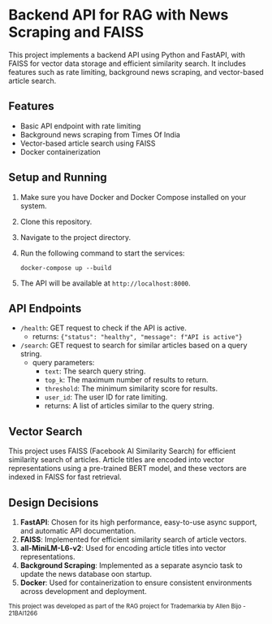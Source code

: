 # Backend API for RAG with News Scraping and FAISS

This project implements a backend API using Python and FastAPI, with FAISS for vector data storage and efficient similarity search. It includes features such as rate limiting, background news scraping, and vector-based article search.

## Features

- Basic API endpoint with rate limiting
- Background news scraping from Times Of India
- Vector-based article search using FAISS
- Docker containerization

## Setup and Running

1. Make sure you have Docker and Docker Compose installed on your system.
2. Clone this repository.
3. Navigate to the project directory.
4. Run the following command to start the services:

   ```
   docker-compose up --build
   ```

5. The API will be available at `http://localhost:8000`.

## API Endpoints

- `/health`: GET request to check if the API is active.
    - returns: `{"status": "healthy", "message": f"API is active"}`
- `/search`: GET request to search for similar articles based on a query string.
  - query parameters:
    - `text`: The search query string.
    - `top_k`: The maximum number of results to return.
    - `threshold`: The minimum similarity score for results.
    - `user_id`: The user ID for rate limiting.
    - returns: A list of articles similar to the query string.

## Vector Search

This project uses FAISS (Facebook AI Similarity Search) for efficient similarity search of articles. Article titles are encoded into vector representations using a pre-trained BERT model, and these vectors are indexed in FAISS for fast retrieval.

## Design Decisions

1. **FastAPI**: Chosen for its high performance, easy-to-use async support, and automatic API documentation.
2. **FAISS**: Implemented for efficient similarity search of article vectors.
3. **all-MiniLM-L6-v2**: Used for encoding article titles into vector representations.
4. **Background Scraping**: Implemented as a separate asyncio task to update the news database oon startup.
5. **Docker**: Used for containerization to ensure consistent environments across development and deployment.

<sub>This project was developed as part of the RAG project for Trademarkia by Allen Bijo - 21BAI1266</sub>